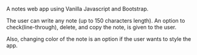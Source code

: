 A notes web app using Vanilla Javascript and Bootstrap.

The user can write any note (up to 150 characters length).
An option to check(line-through), delete, and copy the note, is given to the user.

Also, changing color of the note is an option if the user wants to style the app.
